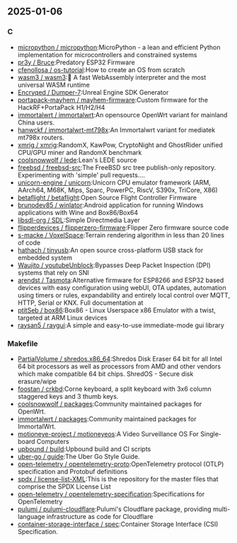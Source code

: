 ## 2025-01-06

### C

* [micropython / micropython](https://github.com/micropython/micropython):MicroPython - a lean and efficient Python implementation for microcontrollers and constrained systems
* [pr3y / Bruce](https://github.com/pr3y/Bruce):Predatory ESP32 Firmware
* [cfenollosa / os-tutorial](https://github.com/cfenollosa/os-tutorial):How to create an OS from scratch
* [wasm3 / wasm3](https://github.com/wasm3/wasm3):🚀 A fast WebAssembly interpreter and the most universal WASM runtime
* [Encryqed / Dumper-7](https://github.com/Encryqed/Dumper-7):Unreal Engine SDK Generator
* [portapack-mayhem / mayhem-firmware](https://github.com/portapack-mayhem/mayhem-firmware):Custom firmware for the HackRF+PortaPack H1/H2/H4
* [immortalwrt / immortalwrt](https://github.com/immortalwrt/immortalwrt):An opensource OpenWrt variant for mainland China users.
* [hanwckf / immortalwrt-mt798x](https://github.com/hanwckf/immortalwrt-mt798x):An Immortalwrt variant for mediatek mt798x routers.
* [xmrig / xmrig](https://github.com/xmrig/xmrig):RandomX, KawPow, CryptoNight and GhostRider unified CPU/GPU miner and RandomX benchmark
* [coolsnowwolf / lede](https://github.com/coolsnowwolf/lede):Lean's LEDE source
* [freebsd / freebsd-src](https://github.com/freebsd/freebsd-src):The FreeBSD src tree publish-only repository. Experimenting with 'simple' pull requests....
* [unicorn-engine / unicorn](https://github.com/unicorn-engine/unicorn):Unicorn CPU emulator framework (ARM, AArch64, M68K, Mips, Sparc, PowerPC, RiscV, S390x, TriCore, X86)
* [betaflight / betaflight](https://github.com/betaflight/betaflight):Open Source Flight Controller Firmware
* [brunodev85 / winlator](https://github.com/brunodev85/winlator):Android application for running Windows applications with Wine and Box86/Box64
* [libsdl-org / SDL](https://github.com/libsdl-org/SDL):Simple Directmedia Layer
* [flipperdevices / flipperzero-firmware](https://github.com/flipperdevices/flipperzero-firmware):Flipper Zero firmware source code
* [s-macke / VoxelSpace](https://github.com/s-macke/VoxelSpace):Terrain rendering algorithm in less than 20 lines of code
* [hathach / tinyusb](https://github.com/hathach/tinyusb):An open source cross-platform USB stack for embedded system
* [Waujito / youtubeUnblock](https://github.com/Waujito/youtubeUnblock):Bypasses Deep Packet Inspection (DPI) systems that rely on SNI
* [arendst / Tasmota](https://github.com/arendst/Tasmota):Alternative firmware for ESP8266 and ESP32 based devices with easy configuration using webUI, OTA updates, automation using timers or rules, expandability and entirely local control over MQTT, HTTP, Serial or KNX. Full documentation at
* [ptitSeb / box86](https://github.com/ptitSeb/box86):Box86 - Linux Userspace x86 Emulator with a twist, targeted at ARM Linux devices
* [raysan5 / raygui](https://github.com/raysan5/raygui):A simple and easy-to-use immediate-mode gui library

### Makefile

* [PartialVolume / shredos.x86_64](https://github.com/PartialVolume/shredos.x86_64):Shredos Disk Eraser 64 bit for all Intel 64 bit processors as well as processors from AMD and other vendors which make compatible 64 bit chips. ShredOS - Secure disk erasure/wipe
* [foostan / crkbd](https://github.com/foostan/crkbd):Corne keyboard, a split keyboard with 3x6 column staggered keys and 3 thumb keys.
* [coolsnowwolf / packages](https://github.com/coolsnowwolf/packages):Community maintained packages for OpenWrt.
* [immortalwrt / packages](https://github.com/immortalwrt/packages):Community maintained packages for ImmortalWrt.
* [motioneye-project / motioneyeos](https://github.com/motioneye-project/motioneyeos):A Video Surveillance OS For Single-board Computers
* [upbound / build](https://github.com/upbound/build):Upbound build and CI scripts
* [uber-go / guide](https://github.com/uber-go/guide):The Uber Go Style Guide.
* [open-telemetry / opentelemetry-proto](https://github.com/open-telemetry/opentelemetry-proto):OpenTelemetry protocol (OTLP) specification and Protobuf definitions
* [spdx / license-list-XML](https://github.com/spdx/license-list-XML):This is the repository for the master files that comprise the SPDX License List
* [open-telemetry / opentelemetry-specification](https://github.com/open-telemetry/opentelemetry-specification):Specifications for OpenTelemetry
* [pulumi / pulumi-cloudflare](https://github.com/pulumi/pulumi-cloudflare):Pulumi's Cloudflare package, providing multi-language infrastructure as code for Cloudflare
* [container-storage-interface / spec](https://github.com/container-storage-interface/spec):Container Storage Interface (CSI) Specification.
